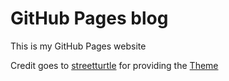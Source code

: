 GitHub Pages blog
============

This is my GitHub Pages website

Credit goes to [streetturtle](https://github.com/streetturtle) for providing the [Theme](https://github.com/streetturtle/jekyll-clean-dark)
